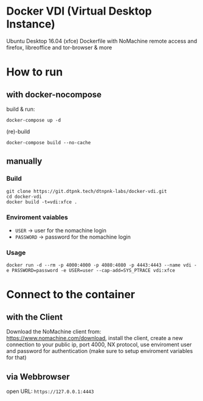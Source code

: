 # Docker VDI (Virtual Desktop Instance)
Ubuntu Desktop 16.04 (xfce) Dockerfile with NoMachine remote access and firefox, libreoffice and tor-browser & more

# How to run
## with docker-nocompose
build & run:
```
docker-compose up -d
```

(re)-build
```
docker-compose build --no-cache
```

## manually
### Build

```
git clone https://git.dtpnk.tech/dtnpnk-labs/docker-vdi.git
cd docker-vdi
docker build -t=vdi:xfce .
```


### Enviroment vaiables
* `USER` -> user for the nomachine login
* `PASSWORD` -> password for the nomachine login

### Usage

```
docker run -d --rm -p 4000:4000 -p 4080:4080 -p 4443:4443 --name vdi -e PASSWORD=password -e USER=user --cap-add=SYS_PTRACE vdi:xfce
```


# Connect to the container
## with the Client
Download the NoMachine client from: https://www.nomachine.com/download, install the client, create a new connection to your public ip, port 4000, NX protocol, use enviroment user and password for authentication (make sure to setup enviroment variables for that)

## via Webbrowser
open URL: `https://127.0.0.1:4443`
